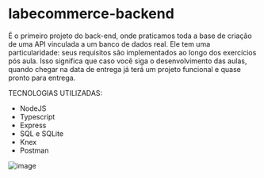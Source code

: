 # labecommerce-backend
É o primeiro projeto do back-end, onde praticamos toda a base de criação de uma API vinculada a um banco de dados real.
Ele tem uma particularidade: seus requisitos são implementados ao longo dos exercícios pós aula. Isso significa que caso você siga o desenvolvimento das aulas, quando chegar na data de entrega já terá um projeto funcional e quase pronto para entrega.

TECNOLOGIAS UTILIZADAS:

* NodeJS
* Typescript
* Express
* SQL e SQLite
* Knex
* Postman

![image](https://user-images.githubusercontent.com/111644685/236358873-9365c735-f243-4e89-b402-e7d88c0cce88.png)
